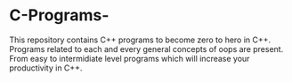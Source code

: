# C-Programs-
This repository contains C++ programs to become zero to hero in C++. Programs related to each and every general concepts of oops are present. From easy to intermidiate level programs which will increase your productivity in C++.
